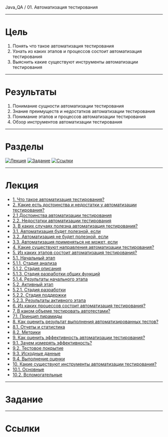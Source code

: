Java_QA / 01. Автоматизация тестирования

***

# Цель

1. Понять что такое автоматизация тестирования
2. Узнать из каких этапов и процессов состоит автоматизация тестирования
3. Выяснить какие существуют инструменты автоматизации тестирования

***

# Результаты 

1. Понимание сущности автоматизации тестирования
2. Знание преимуществ и недостатков автоматизации тестирования
3. Понимание этапов и процессов автоматизации тестирования
4. Обзор инструментов автоматизации тестирования

***

# Разделы

[![Лекция](https://img.shields.io/badge/-Лекция-ee99ff)](1.%20Лекция.md)
[![Задание](https://img.shields.io/badge/-Задание-99ffee)](2.%20Задание.md)
[![Ссылки](https://img.shields.io/badge/-Ссылки-ffee99)](3.%20Ссылки.md)

***

# Лекция

* [1. Что такое автоматизация тестирования?](#1-что-такое-автоматизация-тестирования)
* [2. Какие есть достоинства и недостатки у автоматизации тестирования?](#2-какие-есть-достоинства-и-недостатки-у-автоматизации-тестирования)
* [2.1 Достоинства автоматизации тестирования](#21-достоинства-автоматизации-тестирования)
* [2.2. Недостатки автоматизации тестирования](#22-недостатки-автоматизации-тестирования)
* [3. В каких случаях полезна автоматизация тестирования?](#3-в-каких-случаях-полезна-автоматизация-тестирования)
* [3.1. Автоматизация будет полезной, если](#31-автоматизация-будет-полезной-если)
* [3.2. Автоматизация не будет полезной, если](#32-автоматизация-не-будет-полезной-если)
* [3.3. Автоматизация применяться не может, если](#32-автоматизация-не-будет-полезной-если)
* [4. Какие существуют направления автоматизации тестирования?](#4-какие-существуют-направления-автоматизации-тестирования)
* [5. Из каких этапов состоит автоматизация тестирования?](#5-из-каких-этапов-состоит-автоматизация-тестирования)
* [5.1. Начальный этап](#51-начальный-этап)
* [5.1.1. Стадия анализа](#511-стадия-анализа)
* [5.1.2. Стадия описания](#512-стадия-описания)
* [5.1.3. Стадия разработки общих функций](#513-стадия-разработки-общих-функций)
* [5.1.4. Результаты начального этапа](#514-результаты-начального-этапа)
* [5.2. Активный этап](#52-активный-этап)
* [5.2.1. Стадия разработки](#521-стадия-разработки)
* [5.2.2. Стадия поддержки](#522-стадия-поддержки)
* [5.2.3. Результаты активного этапа](#523-результаты-активного-этапа)
* [6. Из каких процессов состоит автоматизация тестирования?](#6-из-каких-процессов-состоит-автоматизация-тестирования)
* [7. В каком объеме тестировать автотестами?](#7-в-каком-объеме-тестировать-автотестами)
* [7.1. Принцип пирамиды](#71-принцип-пирамиды)
* [8. Как оценить результат выполнения автоматизированных тестов?](#8-как-оценить-результат-выполнения-автоматизированных-тестов)
* [8.1. Отчеты и статистика](#81-отчеты-и-статистика)
* [8.2. Метрики](#82-метрики)
* [9. Как оценить эффективность автоматизации тестирования?](#9-как-оценить-эффективность-автоматизации-тестирования)
* [9.1. Зачем измерять эффективность?](#91-зачем-измерять-эффективность)
* [9.2. Тестовое покрытие](#92-тестовое-покрытие)
* [9.3. Исходные данные](#93-исходные-данные)
* [9.4. Выполнение оценки](#94-выполнение-оценки)
* [10. Какие существуют инструменты автоматизации тестирования?](#10-какие-существуют-инструменты-автоматизации-тестирования)
* [10.1. Основные](#101-основные)
* [10.2. Вспомогательные](#102-вспомогательные)

***

# Задание

***

# Ссылки